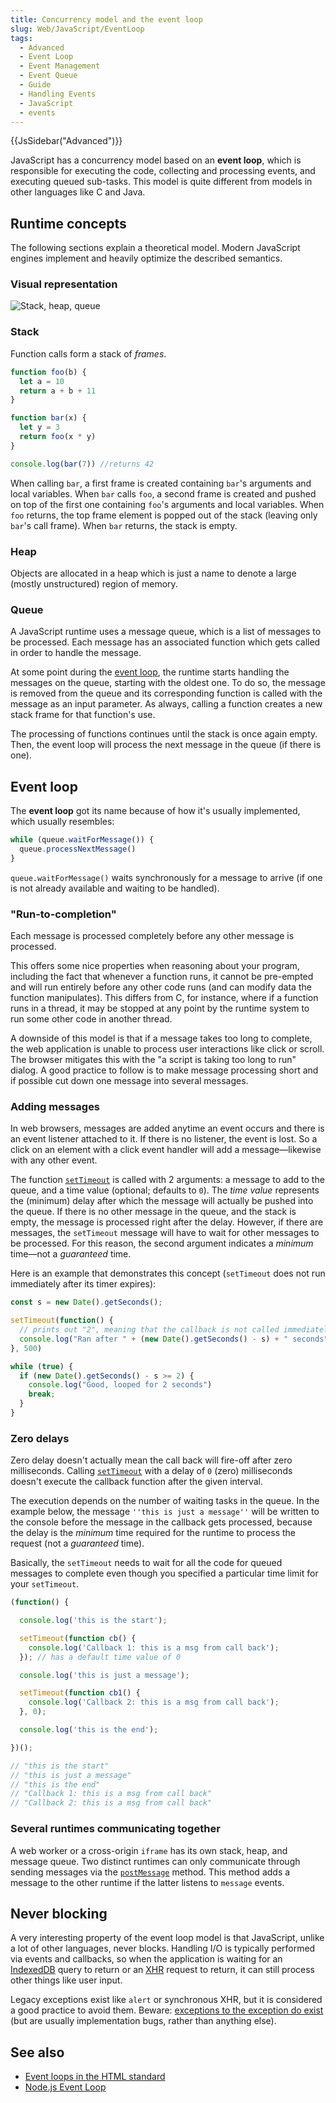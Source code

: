 ```yaml
---
title: Concurrency model and the event loop
slug: Web/JavaScript/EventLoop
tags:
  - Advanced
  - Event Loop
  - Event Management
  - Event Queue
  - Guide
  - Handling Events
  - JavaScript
  - events
---
```

{{JsSidebar("Advanced")}}

JavaScript has a concurrency model based on an **event loop**, which is
responsible for executing the code, collecting and processing events, and
executing queued sub-tasks. This model is quite different from models in other
languages like C and Java.

## Runtime concepts

The following sections explain a theoretical model. Modern JavaScript engines
implement and heavily optimize the described semantics.

### Visual representation

![Stack, heap, queue](the_javascript_runtime_environment_example.svg)

### Stack

Function calls form a stack of _frames_.

```js
function foo(b) {
  let a = 10
  return a + b + 11
}

function bar(x) {
  let y = 3
  return foo(x * y)
}

console.log(bar(7)) //returns 42
```

When calling `bar`, a first frame is created containing `bar`'s arguments and
local variables. When `bar` calls `foo`, a second frame is created and pushed on
top of the first one containing `foo`'s arguments and local variables. When
`foo` returns, the top frame element is popped out of the stack (leaving only
`bar`'s call frame). When `bar` returns, the stack is empty.

### Heap

Objects are allocated in a heap which is just a name to denote a large (mostly
unstructured) region of memory.

### Queue

A JavaScript runtime uses a message queue, which is a list of messages to be
processed. Each message has an associated function which gets called in order to
handle the message.

At some point during the [event loop](#event_loop), the runtime starts handling
the messages on the queue, starting with the oldest one. To do so, the message
is removed from the queue and its corresponding function is called with the
message as an input parameter. As always, calling a function creates a new stack
frame for that function's use.

The processing of functions continues until the stack is once again empty. Then,
the event loop will process the next message in the queue (if there is one).

## Event loop

The **event loop** got its name because of how it's usually implemented, which
usually resembles:

```js
while (queue.waitForMessage()) {
  queue.processNextMessage()
}
```

`queue.waitForMessage()` waits synchronously for a message to arrive (if one is
not already available and waiting to be handled).

### "Run-to-completion"

Each message is processed completely before any other message is processed.

This offers some nice properties when reasoning about your program, including
the fact that whenever a function runs, it cannot be pre-empted and will run
entirely before any other code runs (and can modify data the function
manipulates). This differs from C, for instance, where if a function runs in a
thread, it may be stopped at any point by the runtime system to run some other
code in another thread.

A downside of this model is that if a message takes too long to complete, the
web application is unable to process user interactions like click or scroll. The
browser mitigates this with the "a script is taking too long to run" dialog. A
good practice to follow is to make message processing short and if possible cut
down one message into several messages.

### Adding messages

In web browsers, messages are added anytime an event occurs and there is an
event listener attached to it. If there is no listener, the event is lost. So a
click on an element with a click event handler will add a message—likewise with
any other event.

The function
[`setTimeout`](/en-US/docs/Web/API/WindowOrWorkerGlobalScope/setTimeout) is
called with 2 arguments: a message to add to the queue, and a time value
(optional; defaults to `0`). The _time value_ represents the (minimum) delay
after which the message will actually be pushed into the queue. If there is no
other message in the queue, and the stack is empty, the message is processed
right after the delay. However, if there are messages, the `setTimeout` message
will have to wait for other messages to be processed. For this reason, the
second argument indicates a _minimum_ time—not a _guaranteed_ time.

Here is an example that demonstrates this concept (`setTimeout` does not run
immediately after its timer expires):

```js
const s = new Date().getSeconds();

setTimeout(function() {
  // prints out "2", meaning that the callback is not called immediately after 500 milliseconds.
  console.log("Ran after " + (new Date().getSeconds() - s) + " seconds");
}, 500)

while (true) {
  if (new Date().getSeconds() - s >= 2) {
    console.log("Good, looped for 2 seconds")
    break;
  }
}
```

### Zero delays

Zero delay doesn't actually mean the call back will fire-off after zero
milliseconds. Calling
[`setTimeout`](/en-US/docs/Web/API/WindowOrWorkerGlobalScope/setTimeout) with a
delay of `0` (zero) milliseconds doesn't execute the callback function after the
given interval.

The execution depends on the number of waiting tasks in the queue. In the
example below, the message `''this is just a message''` will be written to the
console before the message in the callback gets processed, because the delay is
the _minimum_ time required for the runtime to process the request (not a
_guaranteed_ time).

Basically, the `setTimeout` needs to wait for all the code for queued messages
to complete even though you specified a particular time limit for your
`setTimeout`.

```js
(function() {

  console.log('this is the start');

  setTimeout(function cb() {
    console.log('Callback 1: this is a msg from call back');
  }); // has a default time value of 0

  console.log('this is just a message');

  setTimeout(function cb1() {
    console.log('Callback 2: this is a msg from call back');
  }, 0);

  console.log('this is the end');

})();

// "this is the start"
// "this is just a message"
// "this is the end"
// "Callback 1: this is a msg from call back"
// "Callback 2: this is a msg from call back"
```

### Several runtimes communicating together

A web worker or a cross-origin `iframe` has its own stack, heap, and message
queue. Two distinct runtimes can only communicate through sending messages via
the [`postMessage`](/en-US/docs/Web/API/Window/postMessage) method. This method
adds a message to the other runtime if the latter listens to `message` events.

## Never blocking

A very interesting property of the event loop model is that JavaScript, unlike a
lot of other languages, never blocks. Handling I/O is typically performed via
events and callbacks, so when the application is waiting for an
[IndexedDB](/en-US/docs/Web/API/IndexedDB_API) query to return or an
[XHR](/en-US/docs/Web/API/XMLHttpRequest) request to return, it can still
process other things like user input.

Legacy exceptions exist like `alert` or synchronous XHR, but it is considered a
good practice to avoid them. Beware:
[exceptions to the exception do exist](http://stackoverflow.com/questions/2734025/is-javascript-guaranteed-to-be-single-threaded/2734311#2734311)
(but are usually implementation bugs, rather than anything else).

## See also

- [Event loops in the HTML standard](https://html.spec.whatwg.org/multipage/webappapis.html#event-loops)
- [Node.js Event Loop](https://nodejs.org/en/docs/guides/event-loop-timers-and-nexttick/#what-is-the-event-loop)
